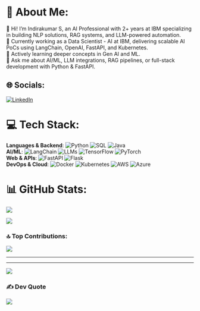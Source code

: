 # 💫 About Me:
👋 Hi! I’m Indirakumar S, an AI Professional with 2+ years at IBM specializing in building NLP solutions, RAG systems, and LLM-powered automation.  
🔭 Currently working as a Data Scientist - AI at IBM, delivering scalable AI PoCs using LangChain, OpenAI, FastAPI, and Kubernetes.  
🌱 Actively learning deeper concepts in Gen AI and ML.  
💬 Ask me about AI/ML, LLM integrations, RAG pipelines, or full-stack development with Python & FastAPI.  

## 🌐 Socials:
[![LinkedIn](https://img.shields.io/badge/LinkedIn-%230077B5.svg?logo=linkedin&logoColor=white)](https://www.linkedin.com/in/indirakumars/)

# 💻 Tech Stack:
**Languages & Backend**: ![Python](https://img.shields.io/badge/python-3670A0?style=plastic&logo=python&logoColor=ffdd54) ![SQL](https://img.shields.io/badge/-SQL-blue?style=plastic) ![Java](https://img.shields.io/badge/java-%23ED8B00.svg?style=plastic&logo=java&logoColor=white)  
**AI/ML**: ![LangChain](https://img.shields.io/badge/LangChain-%23FF6F00.svg?style=plastic&logoColor=white) ![LLMs](https://img.shields.io/badge/LLMs-GPT|Claude|LLaMA-blue?style=plastic) ![TensorFlow](https://img.shields.io/badge/TensorFlow-%23FF6F00.svg?style=plastic&logo=TensorFlow&logoColor=white) ![PyTorch](https://img.shields.io/badge/PyTorch-%23EE4C2C.svg?style=plastic&logo=pytorch&logoColor=white)  
**Web & APIs**: ![FastAPI](https://img.shields.io/badge/FastAPI-%2300C7B7.svg?style=plastic&logoColor=white) ![Flask](https://img.shields.io/badge/flask-%23000.svg?style=plastic&logo=flask&logoColor=white)  
**DevOps & Cloud**: ![Docker](https://img.shields.io/badge/docker-%230db7ed.svg?style=plastic&logo=docker&logoColor=white) ![Kubernetes](https://img.shields.io/badge/kubernetes-%23326ce5.svg?style=plastic&logo=kubernetes&logoColor=white) ![AWS](https://img.shields.io/badge/AWS-%23FF9900.svg?style=plastic&logo=amazon-aws&logoColor=white) ![Azure](https://img.shields.io/badge/azure-%230072C6.svg?style=plastic&logo=azure-devops&logoColor=white)

# 📊 GitHub Stats:
![](https://github-readme-stats.vercel.app/api?username=Indhar01&theme=dark&hide_border=false&include_all_commits=true&count_private=true)<br/>
<!-- ![](https://github-readme-streak-stats.herokuapp.com/?user=Indhar01&theme=dark&hide_border=false)<br/> -->
![](https://github-readme-stats.vercel.app/api/top-langs/?username=Indhar01&theme=dark&hide_border=false&layout=compact)

### 🔝 Top Contributions:
![](https://github-contributor-stats.vercel.app/api?username=Indhar01&limit=5&theme=onestar&combine_all_yearly_contributions=true)

---


---
[![](https://visitcount.itsvg.in/api?id=Indhar01&icon=8&color=1)](https://visitcount.itsvg.in)

### ✍️ Dev Quote
![](https://quotes-github-readme.vercel.app/api?type=horizontal&theme=radical)
